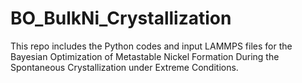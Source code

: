 # BO_BulkNi_Crystallization
This repo includes the Python codes and input LAMMPS files for the Bayesian Optimization of Metastable Nickel Formation During the Spontaneous Crystallization under Extreme Conditions.
